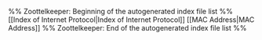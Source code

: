 %% Zoottelkeeper: Beginning of the autogenerated index file list  %%
 [[Index of Internet Protocol|Index of Internet Protocol]]
 [[MAC Address|MAC Address]]
%% Zoottelkeeper: End of the autogenerated index file list  %%
